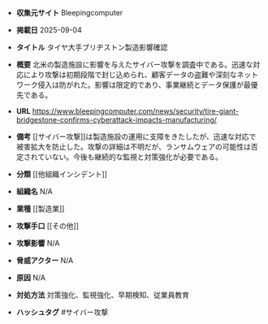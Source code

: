- **収集元サイト**
Bleepingcomputer

- **掲載日**
2025-09-04

- **タイトル**
タイヤ大手ブリヂストン製造影響確認

- **概要**
北米の製造施設に影響を与えたサイバー攻撃を調査中である。迅速な対応により攻撃は初期段階で封じ込められ、顧客データの盗難や深刻なネットワーク侵入は防がれた。影響は限定的であり、事業継続とデータ保護が最優先である。

- **URL**
https://www.bleepingcomputer.com/news/security/tire-giant-bridgestone-confirms-cyberattack-impacts-manufacturing/

- **備考**
[[サイバー攻撃]]は製造施設の運用に支障をきたしたが、迅速な対応で被害拡大を防止した。攻撃の詳細は不明だが、ランサムウェアの可能性は否定されていない。今後も継続的な監視と対策強化が必要である。

- **分類**
[[他組織インシデント]]

- **組織名**
N/A

- **業種**
[[製造業]]

- **攻撃手口**
[[その他]]

- **攻撃影響**
N/A

- **脅威アクター**
N/A

- **原因**
N/A

- **対処方法**
対策強化、監視強化、早期検知、従業員教育

- **ハッシュタグ**
#サイバー攻撃
